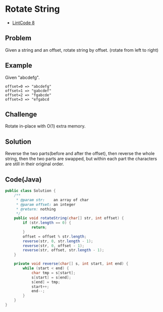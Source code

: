 # Rotate String

- [LintCode 8](http://www.lintcode.com/en/problem/rotate-string/)

## Problem

Given a string and an offset, rotate string by offset. (rotate from left to right)

## Example

Given "abcdefg".

```
offset=0 => "abcdefg"
offset=1 => "gabcdef"
offset=2 => "fgabcde"
offset=3 => "efgabcd
```

## Challenge

Rotate in-place with O(1) extra memory.

## Solution

Reverse the two parts(before and after the offset), then reverse the whole string, then the two parts are swapped, but within each part the characters are still in their original order.

## Code(Java)

```java
public class Solution {
    /**
     * @param str:    an array of char
     * @param offset: an integer
     * @return: nothing
     */
    public void rotateString(char[] str, int offset) {
        if (str.length == 0) {
            return;
        }
        offset = offset % str.length;
        reverse(str, 0, str.length - 1);
        reverse(str, 0, offset - 1);
        reverse(str, offset, str.length - 1);
    }

    private void reverse(char[] s, int start, int end) {
        while (start < end) {
            char tmp = s[start];
            s[start] = s[end];
            s[end] = tmp;
            start++;
            end--;
        }
    }
}
```
